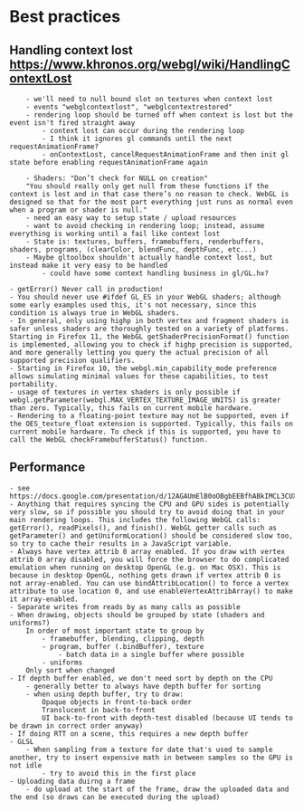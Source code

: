 # Best practices

## Handling context lost https://www.khronos.org/webgl/wiki/HandlingContextLost
		- we'll need to null bound slot on textures when context lost
		- events "webglcontextlost", "webglcontextrestored"
		- rendering loop should be turned off when context is lost but the event isn't fired straight away
			- context lost can occur during the rendering loop
			- I think it ignores gl commands until the next requestAnimationFrame?
			- onContextLost, cancelRequestAnimationFrame and then init gl state before enabling requestAnimationFrame again

		- Shaders: "Don’t check for NULL on creation"	
		"You should really only get null from these functions if the context is lost and in that case there’s no reason to check. WebGL is designed so that for the most part everything just runs as normal even when a program or shader is null."
		- need an easy way to setup state / upload resources
		- want to avoid checking in rendering loop; instead, assume everything is working until a fail like context lost
		- State is: textures, buffers, framebuffers, renderbuffers, shaders, programs, (clearColor, blendFunc, depthFunc, etc...)
		- Maybe gltoolbox shouldn't actually handle context lost, but instead make it very easy to be handled
			- could have some context handling business in gl/GL.hx?

	- getError() Never call in production! 
	- You should never use #ifdef GL_ES in your WebGL shaders; although some early examples used this, it's not necessary, since this condition is always true in WebGL shaders.
	- In general, only using highp in both vertex and fragment shaders is safer unless shaders are thoroughly tested on a variety of platforms. Starting in Firefox 11, the WebGL getShaderPrecisionFormat() function is implemented, allowing you to check if highp precision is supported, and more generally letting you query the actual precision of all supported precision qualifiers.
	- Starting in Firefox 10, the webgl.min_capability_mode preference allows simulating minimal values for these capabilities, to test portability.
	- usage of textures in vertex shaders is only possible if webgl.getParameter(webgl.MAX_VERTEX_TEXTURE_IMAGE_UNITS) is greater than zero. Typically, this fails on current mobile hardware.
	- Rendering to a floating-point texture may not be supported, even if the OES_texture_float extension is supported. Typically, this fails on current mobile hardware. To check if this is supported, you have to call the WebGL checkFramebufferStatus() function.

## Performance
	- see https://docs.google.com/presentation/d/12AGAUmElB0oOBgbEEBfhABkIMCL3CUX7kdAPLuwZ964/edit#slide=id.i148
	- Anything that requires syncing the CPU and GPU sides is potentially very slow, so if possible you should try to avoid doing that in your main rendering loops. This includes the following WebGL calls: getError(), readPixels(), and finish(). WebGL getter calls such as getParameter() and getUniformLocation() should be considered slow too, so try to cache their results in a JavaScript variable.
	- Always have vertex attrib 0 array enabled. If you draw with vertex attrib 0 array disabled, you will force the browser to do complicated emulation when running on desktop OpenGL (e.g. on Mac OSX). This is because in desktop OpenGL, nothing gets drawn if vertex attrib 0 is not array-enabled. You can use bindAttribLocation() to force a vertex attribute to use location 0, and use enableVertexAttribArray() to make it array-enabled.
	- Separate writes from reads by as many calls as possible
	- When drawing, objects should be grouped by state (shaders and uniforms?)
		In order of most important state to group by
			- framebuffer, blending, clipping, depth
			- program, buffer (.bindBuffer), texture
				- batch data in a single buffer where possible
			- uniforms
		Only sort when changed
	- If depth buffer enabled, we don't need sort by depth on the CPU
		- generally better to always have depth buffer for sorting
		- when using depth buffer, try to draw:
			Opaque objects in front-to-back order
			Translucent in back-to-front
			UI back-to-front with depth-test disabled (because UI tends to be drawn in correct order anyway)
	- If doing RTT on a scene, this requires a new depth buffer
	- GLSL
		- When sampling from a texture for date that's used to sample another, try to insert expensive math in between samples so the GPU is not idle
			- try to avoid this in the first place
	- Uploading data duirng a frame
		- do upload at the start of the frame, draw the uploaded data and the end (so draws can be executed during the upload)
